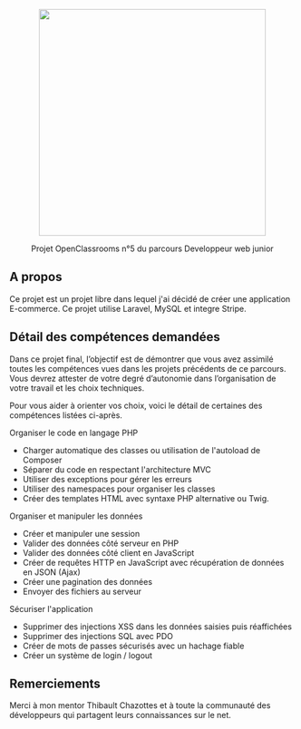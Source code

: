 <p align="center"><a href="https://laravel.com" target="_blank"><img src="http://projet5sas.fr/images/logo2.png" width="400"></a></p>

<p align="center">
Projet OpenClassrooms n°5 du parcours Developpeur web junior
</p>

## A propos

Ce projet est un projet libre dans lequel j'ai décidé de créer une application E-commerce.
Ce projet utilise Laravel, MySQL et integre Stripe.


## Détail des compétences demandées

Dans ce projet final, l’objectif est de démontrer que vous avez assimilé toutes les compétences vues dans les projets précédents de ce parcours. Vous devrez attester de votre degré d’autonomie dans l’organisation de votre travail et les choix techniques.

Pour vous aider à orienter vos choix, voici le détail de certaines des compétences listées ci-après. 

Organiser le code en langage PHP

- Charger automatique des classes ou utilisation de l'autoload de Composer
- Séparer du code en respectant l'architecture MVC
- Utiliser des exceptions pour gérer les erreurs
- Utiliser des namespaces pour organiser les classes
- Créer des templates HTML avec syntaxe PHP alternative ou Twig.

Organiser et manipuler les données

- Créer et manipuler une session
- Valider des données côté serveur en PHP
- Valider des données côté client en JavaScript
- Créer de requêtes HTTP en JavaScript avec récupération de données en JSON (Ajax)
- Créer une pagination des données
- Envoyer des fichiers au serveur

Sécuriser l'application

- Supprimer des injections XSS dans les données saisies puis réaffichées
- Supprimer des injections SQL avec PDO
- Créer de mots de passes sécurisés avec un hachage fiable
- Créer un système de login / logout



## Remerciements

Merci à mon mentor Thibault Chazottes et à toute la communauté des développeurs qui partagent leurs connaissances sur le net.

